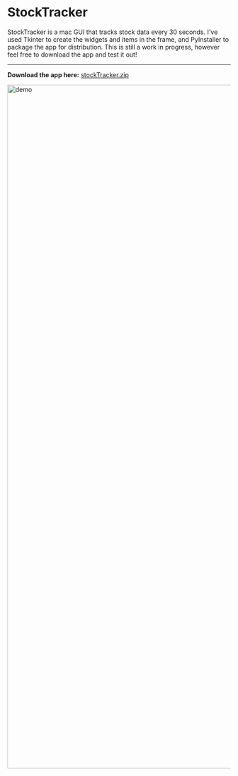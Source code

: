 # StockTracker


StockTracker is a mac GUI that tracks stock data every 30 seconds.
I've used Tkinter to create the widgets and items in the frame, and PyInstaller to package the app for distribution.
This is still a work in progress, however feel free to download the app and test it out! 

-----


<b>Download the app here:</b> [stockTracker.zip](https://github.com/kayleoss/stockTracker/files/7192921/stockTracker.zip)


<img width="1545" alt="demo" src="https://user-images.githubusercontent.com/29525585/133943030-2c224902-0686-4cd1-a8cb-af71374fe354.png">

